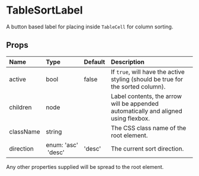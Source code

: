 TableSortLabel
==============

A button based label for placing inside `TableCell` for column sorting.

Props
-----

| Name | Type | Default | Description |
|:-----|:-----|:--------|:------------|
| active | bool | false | If `true`, will have the active styling (should be true for the sorted column). |
| children | node |  | Label contents, the arrow will be appended automatically and aligned using flexbox. |
| className | string |  | The CSS class name of the root element. |
| direction | enum:&nbsp;'asc'<br>&nbsp;'desc'<br> | 'desc' | The current sort direction. |

Any other properties supplied will be spread to the root element.

